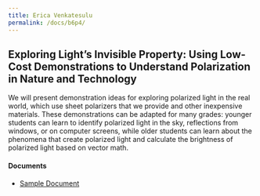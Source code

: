 ```yaml
---
title: Erica Venkatesulu
permalink: /docs/b6p4/
---
```


## Exploring Light’s Invisible Property: Using Low-Cost Demonstrations to Understand Polarization in Nature and Technology

We will present demonstration ideas for exploring polarized light in the real world, which use sheet polarizers that we provide and other inexpensive materials. These demonstrations can be adapted for many grades: younger students can learn to identify polarized light in the sky, reflections from windows, or on computer screens, while older students can learn about the phenomena that create polarized light and calculate the brightness of polarized light based on vector math.

#### Documents
 - [Sample Document](../wednesday/breakout6/documents/b1p1d1.pdf)